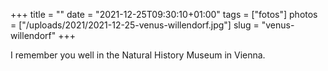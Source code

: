 +++
title = ""
date = "2021-12-25T09:30:10+01:00"
tags = ["fotos"]
photos = ["/uploads/2021/2021-12-25-venus-willendorf.jpg"]
slug = "venus-willendorf"
+++

I remember you well in the Natural History Museum in Vienna.

<img alt="" src="/uploads/2021/2021-12-25-venus-willendorf.jpg">
